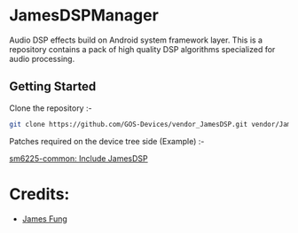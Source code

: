 JamesDSPManager
==============

Audio DSP effects build on Android system framework layer. This is a repository contains a pack of high quality DSP algorithms specialized for audio processing.

## Getting Started

Clone the repository :-

```bash
git clone https://github.com/GOS-Devices/vendor_JamesDSP.git vendor/JamesDSP
```

Patches required on the device tree side (Example) :-

[sm6225-common: Include JamesDSP](https://github.com/GOS-Devices/vendor_JamesDSP/commit/4d97358bd0ebcb2895fc396a3fd007228382c703)

# Credits:
- [James Fung](https://github.com/james34602)
